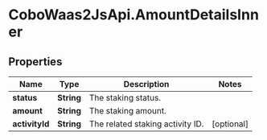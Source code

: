 # CoboWaas2JsApi.AmountDetailsInner

## Properties

Name | Type | Description | Notes
------------ | ------------- | ------------- | -------------
**status** | **String** | The staking status. | 
**amount** | **String** | The staking amount. | 
**activityId** | **String** | The related staking activity ID. | [optional] 


